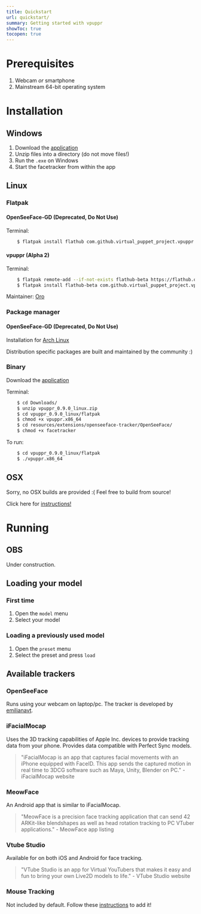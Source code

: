 ```yaml
---
title: Quickstart
url: quickstart/
summary: Getting started with vpuppr
showToc: true
tocopen: true
---
```


# Prerequisites

1. Webcam _or_ smartphone
2. Mainstream 64-bit operating system

# Installation

## Windows

1. Download the [application](https://github.com/virtual-puppet-project/vpuppr/releases/download/0.9.0-alpha-2/vpuppr_0.9.0-alpha-2_windows.zip)
2. Unzip files into a directory (do not move files!)
3. Run the `.exe` on Windows
4. Start the facetracker from within the app

## Linux

### Flatpak

#### OpenSeeFace-GD (Deprecated, Do Not Use)

Terminal:

```Bash
    $ flatpak install flathub com.github.virtual_puppet_project.vpuppr
```

#### vpuppr (Alpha 2)

Terminal:

```Bash
    $ flatpak remote-add --if-not-exists flathub-beta https://flathub.org/beta-repo/flathub-beta.flatpakrepo
    $ flatpak install flathub-beta com.github.virtual_puppet_project.vpuppr
```

Maintainer: [Oro](https://github.com/orowith2os)

### Package manager

#### OpenSeeFace-GD (Deprecated, Do Not Use)

Installation for [Arch Linux](https://aur.archlinux.org/packages/puppeteer)

Distribution specific packages are built and maintained by the community :)

### Binary

Download the [application](https://github.com/virtual-puppet-project/vpuppr/releases/download/0.9.0-alpha-2/vpuppr_0.9.0-alpha-2_linux.zip)

Terminal:

```Bash
    $ cd Downloads/
    $ unzip vpuppr_0.9.0_linux.zip
    $ cd vpuppr_0.9.0_linux/flatpak
    $ chmod +x vpuppr.x86_64
    $ cd resources/extensions/openseeface-tracker/OpenSeeFace/
    $ chmod +x facetracker
```

To run:

```Bash
    $ cd vpuppr_0.9.0_linux/flatpak
    $ ./vpuppr.x86_64
```

## OSX

Sorry, no OSX builds are provided :( Feel free to build from source!

Click here for [instructions!](https://github.com/virtual-puppet-project/vpuppr#building-from-source)

# Running

## OBS

Under construction.

## Loading your model

### First time

1. Open the `model` menu
2. Select your model

### Loading a previously used model

1. Open the `preset` menu
2. Select the preset and press `load`

## Available trackers

### OpenSeeFace

Runs using your webcam on laptop/pc. The tracker is developed by [emilianavt](https://github.com/emilianavt/OpenSeeFace).

### iFacialMocap

Uses the 3D tracking capabilities of Apple Inc. devices to provide tracking data from your phone. Provides data
compatible with Perfect Sync models.

> "iFacialMocap is an app that captures facial movements with an iPhone equipped with FaceID. This app sends the captured motion in real time to 3DCG software such as Maya, Unity, Blender on PC." - iFacialMocap website

### MeowFace

An Android app that is similar to iFacialMocap.

> "MeowFace is a precision face tracking application that can send 42 ARKit-like blendshapes as well as head rotation tracking to PC VTuber applications." - MeowFace app listing

### Vtube Studio

Available for on both iOS and Android for face tracking.

> "VTube Studio is an app for Virtual YouTubers that makes it easy and fun to bring your own Live2D models to life." - VTube Studio website

### Mouse Tracking

Not included by default. Follow these [instructions](https://github.com/virtual-puppet-project/mouse-tracker) to add it!